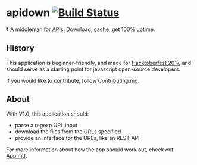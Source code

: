 # apidown [![Build Status](https://travis-ci.org/froehlichA/apidown.svg?branch=master)](https://travis-ci.org/froehlichA/apidown)
:arrow_double_down: A middleman for APIs. Download, cache, get 100% uptime.

## History
This application is beginner-friendly, and made for [Hacktoberfest 2017](https://hacktoberfest.digitalocean.com/), and should serve as a starting point for javascript open-source developers.

If you would like to contribute, follow [Contributing.md](CONTRIBUTING.md).


## About
With V1.0, this application should:

- parse a regexp URL input
- download the files from the URLs specified
- provide an interface for the URLs, like an REST API

For more information about how the app should work out, check out [App.md](APP.md).
